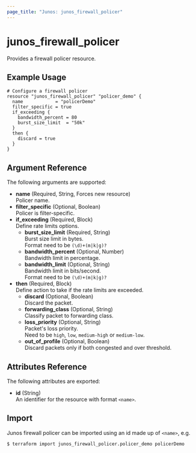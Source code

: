```yaml
---
page_title: "Junos: junos_firewall_policer"
---
```


# junos_firewall_policer

Provides a firewall policer resource.

## Example Usage

```hcl
# Configure a firewall policer
resource "junos_firewall_policer" "policer_demo" {
  name            = "policerDemo"
  filter_specific = true
  if_exceeding {
    bandwidth_percent = 80
    burst_size_limit  = "50k"
  }
  then {
    discard = true
  }
}
```

## Argument Reference

The following arguments are supported:

- **name** (Required, String, Forces new resource)  
  Policer name.
- **filter_specific** (Optional, Boolean)  
  Policer is filter-specific.
- **if_exceeding** (Required, Block)  
  Define rate limits options.
  - **burst_size_limit** (Required, String)  
    Burst size limit in bytes.  
    Format need to be `(\d)+(m|k|g)?`
  - **bandwidth_percent** (Optional, Number)  
    Bandwidth limit in percentage.
  - **bandwidth_limit** (Optional, String)  
    Bandwidth limit in bits/second.  
    Format need to be `(\d)+(m|k|g)?`
- **then** (Required, Block)  
  Define action to take if the rate limits are exceeded.
  - **discard** (Optional, Boolean)  
    Discard the packet.
  - **forwarding_class** (Optional, String)  
    Classify packet to forwarding class.
  - **loss_priority** (Optional, String)  
    Packet's loss priority.  
    Need to be `high`, `low`, `medium-high` or `medium-low`.
  - **out_of_profile** (Optional, Boolean)  
     Discard packets only if both congested and over threshold.

## Attributes Reference

The following attributes are exported:

- **id** (String)  
  An identifier for the resource with format `<name>`.

## Import

Junos firewall policer can be imported using an id made up of `<name>`, e.g.

```shell
$ terraform import junos_firewall_policer.policer_demo policerDemo
```

